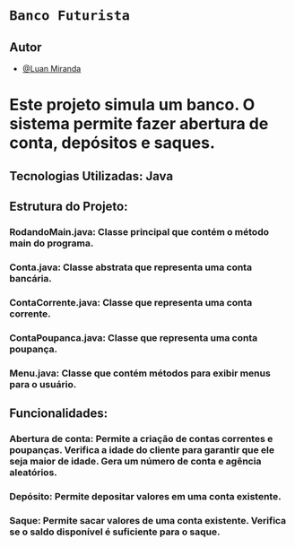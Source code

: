 
# `Banco Futurista`
## Autor
- [@Luan Miranda](https://github.com/Nemoske)
# Este projeto simula um banco. O sistema permite fazer abertura de conta, depósitos e saques.

## Tecnologias Utilizadas: Java

## Estrutura do Projeto:

### RodandoMain.java: Classe principal que contém o método main do programa.
### Conta.java: Classe abstrata que representa uma conta bancária.
### ContaCorrente.java: Classe que representa uma conta corrente.
### ContaPoupanca.java: Classe que representa uma conta poupança.
### Menu.java: Classe que contém métodos para exibir menus para o usuário.

## Funcionalidades:

### Abertura de conta: Permite a criação de contas correntes e poupanças. Verifica a idade do cliente para garantir que ele seja maior de idade. Gera um número de conta e agência aleatórios. 
### Depósito: Permite depositar valores em uma conta existente. 

### Saque: Permite sacar valores de uma conta existente. Verifica se o saldo disponível é suficiente para o saque.
